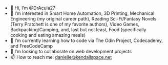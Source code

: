 - 👋 Hi, I’m @DrAcula27
- 👀 I’m interested in Smart Home Automation, 3D Printing, Mechanical Engineering (my original career path),
      Reading Sci-Fi/Fantasy Novels (Terry Pratchett is one of my favorite authors), Video Games,
      Backpacking/Camping, and, last but not least, Food (specifically cooking and eating amazing meals)
- 🌱 I’m currently learning how to code via The Odin Project, Codecademy, and FreeCodeCamp
- 💞️ I’m looking to collaborate on web development projects
- 📫 How to reach me: danielle@kendallspace.net

<!---
DrAcula27/DrAcula27 is a ✨ special ✨ repository because its `ABOUTME.md` (this file) appears on your GitHub profile.
You can click the Preview link to take a look at your changes.
--->
